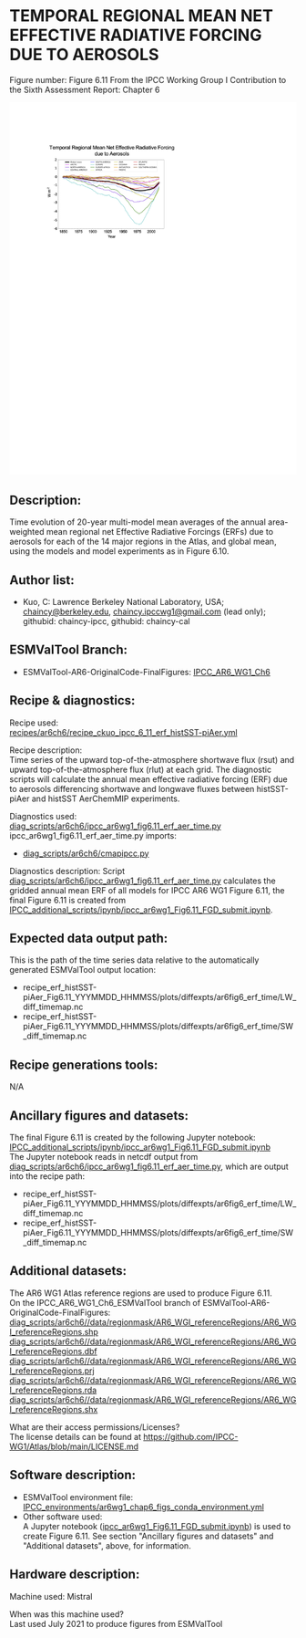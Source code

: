 
TEMPORAL REGIONAL MEAN NET EFFECTIVE RADIATIVE FORCING DUE TO AEROSOLS
============

Figure number: Figure 6.11
From the IPCC Working Group I Contribution to the Sixth Assessment Report: Chapter 6

![Figure 6.11](../images/ar6_wg1_chap6_fig6_11_netERF_time_aer.png?raw=true)


Description:
------------
Time evolution of 20-year multi-model mean averages of the annual area-weighted mean regional net Effective Radiative Forcings (ERFs) due to aerosols for each of the 14 major regions in the Atlas, and global mean, using the models and model experiments as in Figure 6.10.

Author list:
------------
- Kuo, C: Lawrence Berkeley National Laboratory, USA; chaincy@berkeley.edu, chaincy.ipccwg1@gmail.com (lead only); githubid: chaincy-ipcc, githubid: chaincy-cal 


ESMValTool Branch:
------------------
- ESMValTool-AR6-OriginalCode-FinalFigures: [IPCC_AR6_WG1_Ch6](https://github.com/ESMValGroup/ESMValTool-AR6-OriginalCode-FinalFigures/tree/IPCC_AR6_WG1_Ch6_ESMValTool)

Recipe & diagnostics:
---------------------
Recipe used:  
[recipes/ar6ch6/recipe_ckuo_ipcc_6_11_erf_histSST-piAer.yml](https://github.com/ESMValGroup/ESMValTool-AR6-OriginalCode-FinalFigures/blob/IPCC_AR6_WG1_Ch6_ESMValTool/esmvaltool/recipes/ar6ch6/recipe_ckuo_ipcc_6_11_erf_histSST-piAer.yml)

Recipe description:  
Time series of the upward top-of-the-atmosphere shortwave flux (rsut) and upward top-of-the-atmosphere flux (rlut) at each grid. The diagnostic scripts will calculate the annual mean effective radiative forcing (ERF) due to aerosols differencing shortwave and longwave fluxes between histSST-piAer and histSST AerChemMIP experiments.  

Diagnostics used:  
[diag_scripts/ar6ch6/ipcc_ar6wg1_fig6.11_erf_aer_time.py](https://github.com/ESMValGroup/ESMValTool-AR6-OriginalCode-FinalFigures/blob/IPCC_AR6_WG1_Ch6_ESMValTool/esmvaltool/diag_scripts/ar6ch6/ipcc_ar6wg1_fig6.11_erf_aer_time.py)  
ipcc_ar6wg1_fig6.11_erf_aer_time.py imports:   
* [diag_scripts/ar6ch6/cmapipcc.py](https://github.com/ESMValGroup/ESMValTool-AR6-OriginalCode-FinalFigures/blob/IPCC_AR6_WG1_Ch6_ESMValTool/esmvaltool/diag_scripts/ar6ch6/cmapipcc.py) 
 
Diagnostics description:
Script [diag_scripts/ar6ch6/ipcc_ar6wg1_fig6.11_erf_aer_time.py](https://github.com/ESMValGroup/ESMValTool-AR6-OriginalCode-FinalFigures/blob/IPCC_AR6_WG1_Ch6_ESMValTool/esmvaltool/diag_scripts/ar6ch6/ipcc_ar6wg1_fig6.11_erf_aer_time.py) calculates the gridded annual mean ERF of all models for IPCC AR6 WG1 Figure 6.11, the final Figure 6.11 is created from [IPCC_additional_scripts/ipynb/ipcc_ar6wg1_Fig6.11_FGD_submit.ipynb](https://github.com/ESMValGroup/ESMValTool-AR6-OriginalCode-FinalFigures/tree/main/IPCC_additional_scripts/ipynb/ipcc_ar6wg1_Fig6.11_FGD_submit.ipynb).


Expected data output path:
--------------------
This is the path of the time series data relative to the automatically generated ESMValTool output location:
- recipe_erf_histSST-piAer_Fig6.11_YYYMMDD_HHMMSS/plots/diffexpts/ar6fig6_erf_time/LW_diff_timemap.nc   
- recipe_erf_histSST-piAer_Fig6.11_YYYMMDD_HHMMSS/plots/diffexpts/ar6fig6_erf_time/SW_diff_timemap.nc   

Recipe generations tools: 
-------------------------  
N/A

Ancillary figures and datasets:
-------------------------------
The final Figure 6.11 is created by the following Jupyter notebook:  
[IPCC_additional_scripts/ipynb/ipcc_ar6wg1_Fig6.11_FGD_submit.ipynb](https://github.com/ESMValGroup/ESMValTool-AR6-OriginalCode-FinalFigures/tree/main/IPCC_additional_scripts/ipynb/ipcc_ar6wg1_Fig6.11_FGD_submit.ipynb)  
The Jupyter notebook reads in netcdf output from [diag_scripts/ar6ch6/ipcc_ar6wg1_fig6.11_erf_aer_time.py](https://github.com/ESMValGroup/ESMValTool-AR6-OriginalCode-FinalFigures/blob/IPCC_AR6_WG1_Ch6_ESMValTool/esmvaltool/diag_scripts/ar6ch6/ipcc_ar6wg1_fig6.11_erf_aer_time.py), which are output into the recipe path:  
- recipe_erf_histSST-piAer_Fig6.11_YYYMMDD_HHMMSS/plots/diffexpts/ar6fig6_erf_time/LW_diff_timemap.nc   
- recipe_erf_histSST-piAer_Fig6.11_YYYMMDD_HHMMSS/plots/diffexpts/ar6fig6_erf_time/SW_diff_timemap.nc   

Additional datasets:
--------------------
The AR6 WG1 Atlas reference regions are used to produce Figure 6.11.    
On the IPCC_AR6_WG1_Ch6_ESMValTool branch of ESMValTool-AR6-OriginalCode-FinalFigures:   
[diag_scripts/ar6ch6//data/regionmask/AR6_WGI_referenceRegions/AR6_WGI_referenceRegions.shp](https://github.com/ESMValGroup/ESMValTool-AR6-OriginalCode-FinalFigures/blob/IPCC_AR6_WG1_Ch6_ESMValTool/esmvaltool/diag_scripts/ar6ch6/data/regionmask/AR6_WGI_referenceRegions/AR6_WGI_referenceRegions.shp)  
[diag_scripts/ar6ch6//data/regionmask/AR6_WGI_referenceRegions/AR6_WGI_referenceRegions.dbf](https://github.com/ESMValGroup/ESMValTool-AR6-OriginalCode-FinalFigures/blob/IPCC_AR6_WG1_Ch6_ESMValTool/esmvaltool/diag_scripts/ar6ch6/data/regionmask/AR6_WGI_referenceRegions/AR6_WGI_referenceRegions.dbf)  
[diag_scripts/ar6ch6//data/regionmask/AR6_WGI_referenceRegions/AR6_WGI_referenceRegions.prj](https://github.com/ESMValGroup/ESMValTool-AR6-OriginalCode-FinalFigures/blob/IPCC_AR6_WG1_Ch6_ESMValTool/esmvaltool/diag_scripts/ar6ch6/data/regionmask/AR6_WGI_referenceRegions/AR6_WGI_referenceRegions.prj)  
[diag_scripts/ar6ch6//data/regionmask/AR6_WGI_referenceRegions/AR6_WGI_referenceRegions.rda](https://github.com/ESMValGroup/ESMValTool-AR6-OriginalCode-FinalFigures/blob/IPCC_AR6_WG1_Ch6_ESMValTool/esmvaltool/diag_scripts/ar6ch6/data/regionmask/AR6_WGI_referenceRegions/AR6_WGI_referenceRegions.rda)  
[diag_scripts/ar6ch6//data/regionmask/AR6_WGI_referenceRegions/AR6_WGI_referenceRegions.shx](https://github.com/ESMValGroup/ESMValTool-AR6-OriginalCode-FinalFigures/blob/IPCC_AR6_WG1_Ch6_ESMValTool/esmvaltool/diag_scripts/ar6ch6/data/regionmask/AR6_WGI_referenceRegions/AR6_WGI_referenceRegions.shx)  

What are their access permissions/Licenses?  
The license details can be found at https://github.com/IPCC-WG1/Atlas/blob/main/LICENSE.md    

Software description:
---------------------
- ESMValTool environment file: [IPCC_environments/ar6wg1_chap6_figs_conda_environment.yml](https://github.com/ESMValGroup/ESMValTool-AR6-OriginalCode-FinalFigures/tree/main/IPCC_environments/ar6wg1_chap6_figs_conda_environment.yml)
- Other software used:  
A Jupyter notebook ([ipcc_ar6wg1_Fig6.11_FGD_submit.ipynb](https://github.com/ESMValGroup/ESMValTool-AR6-OriginalCode-FinalFigures/tree/main/IPCC_additional_scripts/ipynb/ipcc_ar6wg1_Fig6.11_FGD_submit.ipynb)) is used to create Figure 6.11. See section "Ancillary figures and datasets" and "Additional datasets", above, for information.  

Hardware description:
---------------------
Machine used: Mistral  
 
When was this machine used?  
Last used July 2021 to produce figures from ESMValTool  
